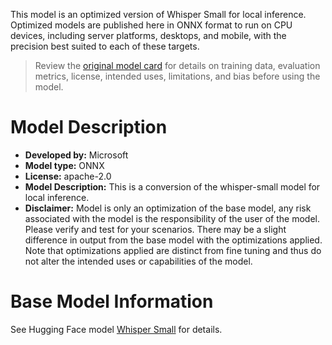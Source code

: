 This model is an optimized version of Whisper Small for local inference. Optimized models are published here in ONNX format to run on CPU devices, including server platforms, desktops, and mobile, with the precision best suited to each of these targets.

> Review the [original model card](https://huggingface.co/openai/whisper-small) for details on training data, evaluation metrics, license, intended uses, limitations, and bias before using the model.

# Model Description
- **Developed by:** Microsoft
- **Model type:** ONNX
- **License:** apache-2.0
- **Model Description:** This is a conversion of the whisper-small model for local inference.
- **Disclaimer:** Model is only an optimization of the base model, any risk associated with the model is the responsibility of the user of the model. Please verify and test for your scenarios. There may be a slight difference in output from the base model with the optimizations applied. Note that optimizations applied are distinct from fine tuning and thus do not alter the intended uses or capabilities of the model.

# Base Model Information
See Hugging Face model [Whisper Small](https://huggingface.co/openai/whisper-small) for details.
